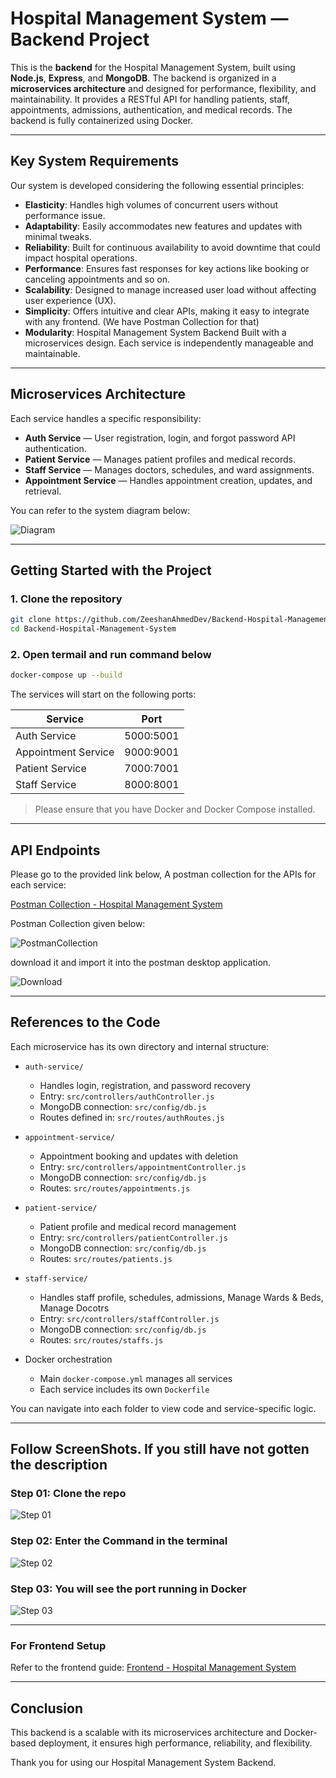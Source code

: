 # Hospital Management System — Backend Project

This is the **backend** for the Hospital Management System, built using **Node.js**, **Express**, and **MongoDB**. The backend is organized in a **microservices architecture** and designed for performance, flexibility, and maintainability. It provides a RESTful API for handling patients, staff, appointments, admissions, authentication, and medical records. The backend is fully containerized using Docker.

---

##  Key System Requirements

Our system is developed considering the following essential principles:

* **Elasticity**: Handles high volumes of concurrent users without performance issue.
* **Adaptability**: Easily accommodates new features and updates with minimal tweaks.
* **Reliability**: Built for continuous availability to avoid downtime that could impact hospital operations.
* **Performance**: Ensures fast responses for key actions like booking or canceling appointments and so on.
* **Scalability**: Designed to manage increased user load without affecting user experience (UX).
* **Simplicity**: Offers intuitive and clear APIs, making it easy to integrate with any frontend. (We have Postman Collection for that)
* **Modularity**: Hospital Management System Backend Built with a microservices design. Each service is independently manageable and maintainable.

---

## Microservices Architecture

Each service handles a specific responsibility:

* **Auth Service** — User registration, login, and forgot password API authentication.
* **Patient Service** — Manages patient profiles and medical records.
* **Staff Service** — Manages doctors, schedules, and ward assignments.
* **Appointment Service** — Handles appointment creation, updates, and retrieval.

You can refer to the system diagram below:

![Diagram](screenshots/diagram.png)

---

## Getting Started with the Project

### 1. Clone the repository

```bash
git clone https://github.com/ZeeshanAhmedDev/Backend-Hospital-Management-System.git
cd Backend-Hospital-Management-System
```

### 2. Open termail and run command below

```bash
docker-compose up --build
```

The services will start on the following ports:

| Service             | Port  |
| ------------------- | ----- |
| Auth Service        | 5000:5001 |
| Appointment Service | 9000:9001 |
| Patient Service     | 7000:7001 |
| Staff Service       | 8000:8001 |


> Please ensure that you have Docker and Docker Compose installed.

---

##  API Endpoints

Please go to the provided link below, A postman collection for the APIs for each service:

[Postman Collection - Hospital Management System](screenshots/Hospital%20Management%20System.postman_collection.json)


Postman Collection given below:

![PostmanCollection](screenshots/postmanCollection.png)

download it and import it into the postman desktop application.


![Download](screenshots/downloadCollection.jpeg)



---


## References to the Code

Each microservice has its own directory and internal structure:

* `auth-service/`
  * Handles login, registration, and password recovery
  * Entry: `src/controllers/authController.js`
  * MongoDB connection: `src/config/db.js`
  * Routes defined in: `src/routes/authRoutes.js`

* `appointment-service/`
  * Appointment booking and updates with deletion
  * Entry: `src/controllers/appointmentController.js`
  * MongoDB connection: `src/config/db.js`
  * Routes: `src/routes/appointments.js`

* `patient-service/`
  * Patient profile and medical record management
  * Entry: `src/controllers/patientController.js`
  * MongoDB connection: `src/config/db.js`
  * Routes: `src/routes/patients.js`

* `staff-service/`
  * Handles staff profile, schedules, admissions, Manage Wards & Beds, Manage Docotrs 
  * Entry: `src/controllers/staffController.js`
  * MongoDB connection: `src/config/db.js`
  * Routes: `src/routes/staffs.js`

* Docker orchestration
  * Main `docker-compose.yml` manages all services
  * Each service includes its own `Dockerfile`

You can navigate into each folder to view code and service-specific logic.

---

## Follow ScreenShots. If you still have not gotten the description

### Step 01: Clone the repo
![Step 01](screenshots/img01.png)

### Step 02: Enter the Command in the terminal
![Step 02](screenshots/img02.png)


### Step 03: You will see the port running in Docker
![Step 03](screenshots/img03.png)


---


### For Frontend Setup

Refer to the frontend guide: [Frontend - Hospital Management System](https://github.com/ZeeshanAhmedDev/Hospital-Management-System)

---

## Conclusion

This backend is a scalable with its microservices architecture and Docker-based deployment, it ensures high performance, reliability, and flexibility.



Thank you for using our Hospital Management System Backend.

